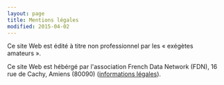 ```yaml
---
layout: page
title: Mentions légales
modified: 2015-04-02
---
```



Ce site Web est édité à titre non professionnel par les « exégètes
amateurs ».

Ce site Web est hébérgé par l'association French Data Network (FDN),
16 rue de Cachy, Amiens (80090) ([informations légales](http://www.fdn.fr/mentionslegales/)). 


<small><a style="color:transparent" href="/fealchevalier/">Cadeau</a></small>
